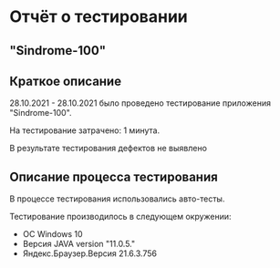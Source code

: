 
 # Отчёт о тестировании 
## "Sindrome-100"

## Краткое описание

28.10.2021 - 28.10.2021 было проведено тестирование приложения "Sindrome-100".

На тестирование затрачено: 1 минута.

В результате тестирования дефектов не выявлено



## Описание процесса тестирования

В процессе тестирования использовались авто-тесты.



Тестирование производилось в следующем окружении:
* OC Windows 10
* Версия JAVA version "11.0.5."
* Яндекс.Браузер.Версия 21.6.3.756 
